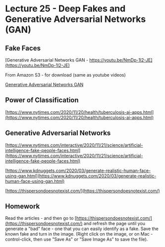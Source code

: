 


<style>
.pagebreak { page-break-before: always; }
.half { height: 200px; }
</style>

# Lecture 25 - Deep Fakes and Generative Adversarial Networks (GAN)

## Fake Faces

[Generative Adversarial Networks GAN - https://youtu.be/NmDp-1l2-JE](https://youtu.be/NmDp-1l2-JE)<br>

From Amazon S3 - for download (same as youtube videos)

[Generative Adversarial Networks GAN](http://uw-s20-2015.s3.amazonaws.com/1015-L-25-GAN.mp4)<br>


## Power of Classification

[https://www.nytimes.com/2020/11/20/health/tuberculosis-ai-apps.html](https://www.nytimes.com/2020/11/20/health/tuberculosis-ai-apps.html)



## Generative Adversarial Networks

[https://www.nytimes.com/interactive/2020/11/21/science/artificial-intelligence-fake-people-faces.html](https://www.nytimes.com/interactive/2020/11/21/science/artificial-intelligence-fake-people-faces.html)

[https://www.kdnuggets.com/2020/03/generate-realistic-human-face-using-gan.html](https://www.kdnuggets.com/2020/03/generate-realistic-human-face-using-gan.html)

[https://thispersondoesnotexist.com/](https://thispersondoesnotexist.com/)






## Homework 

Read the articles - and then go to 
[https://thispersondoesnotexist.com/](https://thispersondoesnotexist.com/)
and refresh the page until you generate a "bad" face - one that you can easily identify 
as a fake.  Save the known fake and turn in the image.  (Right click on the image, or on Mac - control-click, then use "Save As" or "Save Image As" to
save the file).




